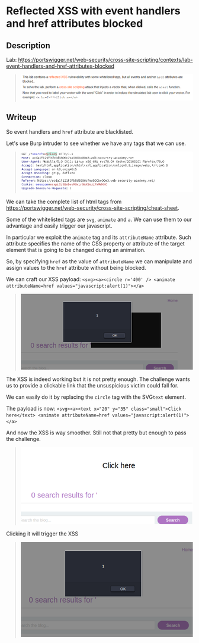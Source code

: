 # Reflected XSS with event handlers and href attributes blocked
## Description

Lab: https://portswigger.net/web-security/cross-site-scripting/contexts/lab-event-handlers-and-href-attributes-blocked

>![](imgs/20210623-221634.png)

## Writeup

So event handlers and `href` attribute are blacklisted.

Let's use Burp intruder to see whether we have any tags that we can use.

>![](imgs/20210623-225518.png)

We can take the  complete list of html tags from https://portswigger.net/web-security/cross-site-scripting/cheat-sheet.

Some of the whitelisted tags are `svg`, `animate` and `a`. We can use them to our advantage and easily trigger our javascript.

In particular we exploit the  `animate` tag and its `attributeName` attribute. Such attribute specifies the name of the CSS property or attribute of the target element that is going to be changed during an animation. 

So, by specifying `href` as the value of `attributeName` we can manipulate and assign values to the `href` attribute without being blocked.

We can craft our XSS payload: `<svg><a><circle r='400' /> <animate attributeName=href values="javascript:alert(1)"></a>`

>![](imgs/20210623-233741.png)

The XSS is indeed working but it is not pretty enough. The challenge wants us to provide a clickable link that the unsuspicious victim could fall for.

We can easily do it by replacing the `circle` tag with the SVG`text` element.

The payload is now: `<svg><a><text x="20" y="35" class="small">Click here</text> <animate attributeName=href values="javascript:alert(1)"></a>`

And now the XSS is way smoother. Still not that pretty but enough to pass the challenge.

>![](imgs/20210623-233426.png)

Clicking it will trigger the XSS

>![](imgs/20210623-233457.png)